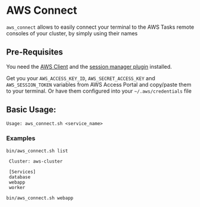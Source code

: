 # AWS Connect

`aws_connect` allows to easily connect your terminal to the AWS Tasks remote consoles of your cluster, by simply using their names

## Pre-Requisites

You need the [AWS Client](https://docs.aws.amazon.com/cli/latest/userguide/getting-started-install.html) and the [session manager plugin](https://docs.aws.amazon.com/systems-manager/latest/userguide/session-manager-working-with-install-plugin.html) installed.

Get you your `AWS_ACCESS_KEY_ID`, `AWS_SECRET_ACCESS_KEY` and `AWS_SESSION_TOKEN` variables from AWS Access Portal and copy/paste them to your terminal.
Or have them configured into your `~/.aws/credentials` file

## Basic Usage:

```
Usage: aws_connect.sh <service_name>
```

### Examples

```shell
bin/aws_connect.sh list

 Cluster: aws-cluster
 
 [Services]
 database
 webapp
 worker

bin/aws_connect.sh webapp
